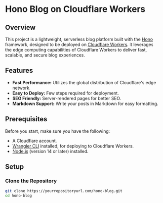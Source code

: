 # Hono Blog on Cloudflare Workers

## Overview

This project is a lightweight, serverless blog platform built with the [Hono](https://github.com/honojs/hono) framework, designed to be deployed on [Cloudflare Workers](https://workers.cloudflare.com/). It leverages the edge computing capabilities of Cloudflare Workers to deliver fast, scalable, and secure blog experiences.

## Features

- **Fast Performance:** Utilizes the global distribution of Cloudflare's edge network.
- **Easy to Deploy:** Few steps required for deployment.
- **SEO Friendly:** Server-rendered pages for better SEO.
- **Markdown Support:** Write your posts in Markdown for easy formatting.

## Prerequisites

Before you start, make sure you have the following:

- A Cloudflare account.
- [Wrangler CLI](https://developers.cloudflare.com/workers/cli-wrangler/install-update) installed, for deploying to Cloudflare Workers.
- [Node.js](https://nodejs.org/) (version 14 or later) installed.

## Setup

### Clone the Repository

```bash
git clone https://yourrepositoryurl.com/hono-blog.git
cd hono-blog